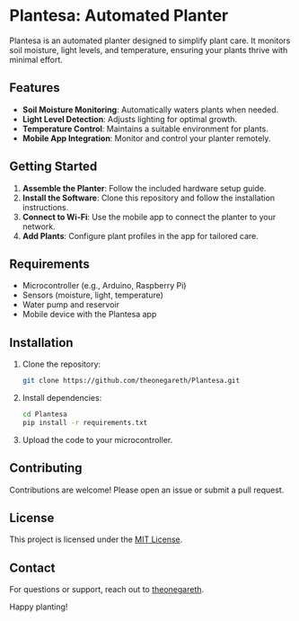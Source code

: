 # Plantesa: Automated Planter

Plantesa is an automated planter designed to simplify plant care. It monitors soil moisture, light levels, and temperature, ensuring your plants thrive with minimal effort.

## Features
- **Soil Moisture Monitoring**: Automatically waters plants when needed.
- **Light Level Detection**: Adjusts lighting for optimal growth.
- **Temperature Control**: Maintains a suitable environment for plants.
- **Mobile App Integration**: Monitor and control your planter remotely.

## Getting Started
1. **Assemble the Planter**: Follow the included hardware setup guide.
2. **Install the Software**: Clone this repository and follow the installation instructions.
3. **Connect to Wi-Fi**: Use the mobile app to connect the planter to your network.
4. **Add Plants**: Configure plant profiles in the app for tailored care.

## Requirements
- Microcontroller (e.g., Arduino, Raspberry Pi)
- Sensors (moisture, light, temperature)
- Water pump and reservoir
- Mobile device with the Plantesa app

## Installation
1. Clone the repository:
    ```bash
    git clone https://github.com/theonegareth/Plantesa.git
    ```
2. Install dependencies:
    ```bash
    cd Plantesa
    pip install -r requirements.txt
    ```
3. Upload the code to your microcontroller.

## Contributing
Contributions are welcome! Please open an issue or submit a pull request.

## License
This project is licensed under the [MIT License](LICENSE).

## Contact
For questions or support, reach out to [theonegareth](https://github.com/theonegareth).

Happy planting!